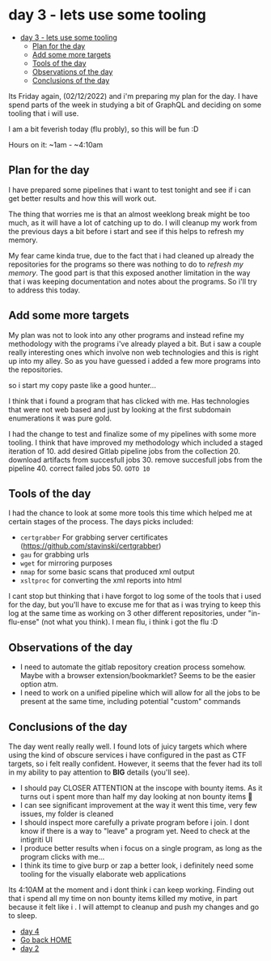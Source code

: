 # day 3 - lets use some tooling
- [day 3 - lets use some tooling](#day-3---lets-use-some-tooling)
  - [Plan for the day](#plan-for-the-day)
  - [Add some more targets](#add-some-more-targets)
  - [Tools of the day](#tools-of-the-day)
  - [Observations of the day](#observations-of-the-day)
  - [Conclusions of the day](#conclusions-of-the-day)

Its Friday again, (02/12/2022) and i'm preparing my plan for the day. I have spend parts of the week in studying a bit of GraphQL and deciding on some tooling that i will use.

I am a bit feverish today (flu probly), so this will be fun :D

Hours on it: ~1am - ~4:10am

## Plan for the day
I have prepared some pipelines that i want to test tonight and see if i can get better results and how this will work out.

The thing that worries me is that an almost weeklong break might be too much, as it will have a lot of catching up to do. I will cleanup my work from the previous days a bit before i start and see if this helps to refresh my memory.

My fear came kinda true, due to the fact that i had cleaned up already the repositories for the programs so there was nothing to do to _refresh my memory_. The good part is that this exposed another limitation in the way that i was keeping documentation and notes about the programs. So i'll try to address this today.

## Add some more targets
My plan was not to look into any other programs and instead refine my methodology with the programs i've already played a bit. But i saw a couple really interesting ones which involve non web technologies and this is right up into my alley. So as you have guessed i added a few more programs into the repositories.

<sarcasm>so i start my copy paste like a good hunter...</sarcasm>

I think that i found a program that has clicked with me. Has technologies that were not web based and just by looking at the first subdomain enumerations it was pure gold.

I had the change to test and finalize some of my pipelines with some more tooling. I think that have improved my methodology which included a staged iteration of
10. add desired Gitlab pipeline jobs from the collection
20. download artifacts from succesfull jobs
30. remove succesfull jobs from the pipeline
40. correct failed jobs
50. `GOTO 10`


## Tools of the day
I had the chance to look at some more tools this time which helped me at certain stages of the process.
The days picks included:
- `certgrabber` For grabbing server certificates (https://github.com/stavinski/certgrabber)
- `gau` for grabbing urls
- `wget` for mirroring purposes
- `nmap` for some basic scans that produced xml output
- `xsltproc` for converting the xml reports into html


I cant stop but thinking that i have forgot to log some of the tools that i used for the day, but you'll have to excuse me for that as i was trying to keep this log at the same time as working on 3 other different repositories, under "in-flu-ense" (not what you think). I mean flu, i think i got the flu :D

## Observations of the day
* I need to automate the gitlab repository creation process somehow. Maybe with a browser extension/bookmarklet? Seems to be the easier option atm.
* I need to work on a unified pipeline which will allow for all the jobs to be present at the same time, including potential "custom" commands


## Conclusions of the day
The day went really really well. I found lots of juicy targets which where using the kind of obscure services i have configured in the past as CTF targets, so i felt really confident. However, it seems that the fever had its toll in my ability to pay attention to **BIG** details (you'll see).

* I should pay CLOSER ATTENTION at the inscope with bounty items. As it turns out i spent more than half my day looking at non bounty items :facepalm:
* I can see significant improvement at the way it went this time, very few issues, my folder is cleaned
* I should inspect more carefully a private program before i join. I dont know if there is a way to "leave" a program yet. Need to check at the intigriti UI
* I produce better results when i focus on a single program, as long as the program clicks with me...
* I think its time to give burp or zap a better look, i definitely need some tooling for the visually elaborate web applications

Its 4:10AM at the moment and i dont think i can keep working. Finding out that i spend all my time on non bounty items killed my motive, in part because it felt like i . I will attempt to cleanup and push my changes and go to sleep.

- [day 4](day4.md)
- [Go back HOME](../)
- [day 2](day2.md)